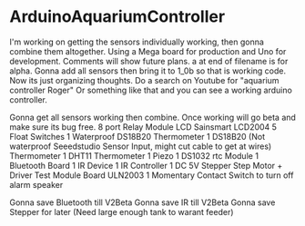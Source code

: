 ArduinoAquariumController
=========================
I'm working on getting the sensors individually working, then gonna combine them altogether.
Using a Mega board for production and Uno for development.
Comments will show future plans. a at end of filename is for alpha.
Gonna add all sensors then bring it to 1_0b so that is working code.
Now its just organizing thoughts.
Do a search on Youtube for "aquarium controller Roger" Or something like that and you can see a working arduino controller.

Gonna get all sensors working then combine. Once working will go beta and make sure its bug free.
8 port Relay Module
LCD Sainsmart LCD2004
5 Float Switches
1 Waterproof DS18B20 Thermometer
1 DS18B20 (Not waterproof Seeedstudio Sensor Input, might cut cable to get at wires) Thermometer
1 DHT11 Thermometer
1 Piezo
1 DS1032 rtc Module
1 Bluetooth Board
1 IR Device
1 IR Controller
1 DC 5V Stepper Step Motor + Driver Test Module Board ULN2003
1 Momentary Contact Switch to turn off alarm speaker

Gonna save Bluetooth till V2Beta
Gonna save IR till V2Beta
Gonna save Stepper for later (Need large enough tank to warant feeder)
